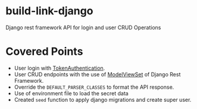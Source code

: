 # build-link-django
Django rest framework API for login and user CRUD Operations

# Covered Points
- User login with [TokenAuthentication](https://www.django-rest-framework.org/api-guide/authentication/#tokenauthentication).
- User CRUD endpoints with the use of [ModelViewSet](https://www.django-rest-framework.org/api-guide/viewsets/#modelviewset) of Django Rest Framework.
- Override the `DEFAULT_PARSER_CLASSES` to format the API response.
- Use of environment file to load the secret data
- Created `seed` function to apply django migrations and create super user.